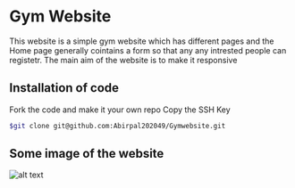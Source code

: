 # Gym Website

This website is a simple gym website which has different pages and the Home page generally cointains a form so that any any intrested people can registetr. The main aim of the website is to make it responsive

## Installation of code

Fork the code and make it your own repo
Copy the SSH Key
```bash
$git clone git@github.com:Abirpal202049/Gymwebsite.git
```
## Some image of the website
![alt text](https://github.com/Abirpal202049/Gymwebsite/blob/master/toppng.com-golds-gym-logo-png-512x512.png)
